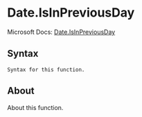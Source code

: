---
---

# Date.IsInPreviousDay

Microsoft Docs: [Date.IsInPreviousDay](https://docs.microsoft.com/en-us/powerquery-m/date-isinpreviousday)

## Syntax

```
Syntax for this function.
```

## About

About this function.

